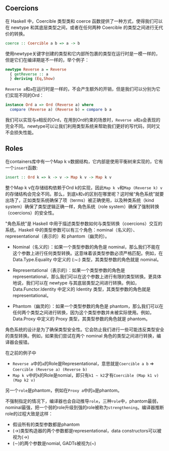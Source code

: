 ## Coercions
在 Haskell 中，Coercible 类型类和 coerce 函数提供了一种方式，使得我们可以在 newtype 和其底层类型之间，或者在任何两种 Coercible 的类型之间进行无代价的转换。
```haskell
coerce :: Coercible a b => a -> b
```
使用newtype关键字创建的类型和它内部所包裹的类型在运行时是一模一样的，但是它们在编译期是不一样的，举个例子：
```haskell
newtype Reverse a = Reverse
  { getReverse :: a
  } deriving (Eq,Show)
```
`Reverse a`和`a`在运行时是一样的，不会产生额外的开销，但是我们可以分别为它们实现不同的Ord：
```haskell
instance Ord a => Ord (Reverse a) where
  compare (Reverse a) (Reverse b) = compare b a
```
我们可以实现与`a`相反的Ord，在用到Ord约束的场景时，`Reverse a`和`a`会表现的完全不同。newtype可以让我们利用类型系统来帮助我们更好的写代码，同时又不会损失性能。

## Roles
在containers库中有一个Map k v数据结构，它内部是使用平衡树来实现的，它有一个`insert`函数:
```haskell
insert :: Ord k => k -> v -> Map k v -> Map k v
```
整个Map k v在存储结构依赖于Ord k的实现，因此`Map k v`和`Map (Reverse k) v`的存储结构会完全不同。那么，到底`k`和`v`的区别在哪里呢？这时候“角色系统”就要出场了，正如类型系统确保了项（terms）被正确使用，以及种类系统（kind system）确保了类型逻辑正确一样，角色系统（role system）确保了强制转换（coercions）的安全性。

"角色系统"是 Haskell 中用于描述类型参数如何与类型转换（coercions）交互的系统。Haskell 中的类型参数可以有三个角色：nominal（名义的）、representational（表示的）和 phantom（幽灵的）。

- Nominal（名义的）：如果一个类型参数的角色是 nominal，那么我们不能在这个参数上进行任何类型转换。这意味着该类型参数必须严格匹配。例如，在 Data.Type.Equality 中定义的 (:~:) 类型，其类型参数的角色就是 nominal。

- Representational（表示的）：如果一个类型参数的角色是 representational，那么我们可以在这个参数上进行有限的类型转换。更具体地说，我们可以在 newtype 与其底层类型之间进行转换。例如，Data.Functor.Identity 中定义的 Identity 类型，其类型参数的角色就是 representational。

- Phantom（幽灵的）：如果一个类型参数的角色是 phantom，那么我们可以在任何两个类型之间进行转换，因为这个类型参数并未被实际使用。例如，Data.Proxy 中定义的 Proxy 类型，其类型参数的角色就是 phantom。

角色系统的设计是为了确保类型安全性。它会防止我们进行一些可能违反类型安全的类型转换。例如，如果我们尝试在两个 nominal 角色的类型之间进行转换，编译器会报错。

在之前的例子中
- `Reverse a`中的`a`的Role是Representational，意思就是`Coercible a b` => `Coercible (Reverse a) (Reverse b)`
- `Map k v`中的`k`的Role是nomial，即只有`k1 ~ k2`才有`Coercible (Map k1 v) (Map k2 v)`

另一个`role`是phantom，例如在`Proxy a`中的`a`是phantom。

不强制指定的情况下，编译器也会自动推导`role`，三种`role`中，phantom最弱，nominal最强，把一个弱的role升级到强的role被称为`strengthening`。编译器推断role的过程大致是这样：
- 假设所有的类型参数都是phantom
- (->)类型构造器的两个参数都是representational，data constructors可以被视为(->)
- (∼)的两个参数是nomial, GADTs被视为(~)